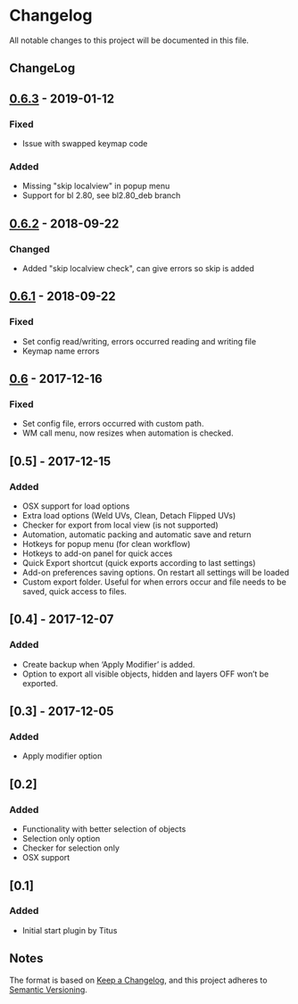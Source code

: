 # Changelog
All notable changes to this project will be documented in this file.

ChangeLog
---------
## [0.6.3] - 2019-01-12
### Fixed
- Issue with swapped keymap code

### Added
- Missing "skip localview" in popup menu
- Support for bl 2.80, see bl2.80_deb branch

## [0.6.2] - 2018-09-22
### Changed
- Added "skip localview check", can give errors so skip is added

## [0.6.1] - 2018-09-22
### Fixed
- Set config read/writing, errors occurred reading and writing file
- Keymap name errors

## [0.6] - 2017-12-16
### Fixed
- Set config file, errors occurred with custom path.
- WM call menu, now resizes when automation is checked.

## [0.5] - 2017-12-15
### Added
- OSX support for load options
- Extra load options (Weld UVs, Clean, Detach Flipped UVs)
- Checker for export from local view (is not supported)
- Automation, automatic packing and automatic save and return
- Hotkeys for popup menu (for clean workflow)
- Hotkeys to add-on panel for quick acces
- Quick Export shortcut (quick exports according to last settings)
- Add-on preferences saving options. On restart all settings will be loaded
- Custom export folder. Useful for when errors occur and file needs to be saved, quick access to files.

## [0.4] - 2017-12-07
### Added
- Create backup when ‘Apply Modifier’ is added.
- Option to export all visible objects, hidden and layers OFF won’t be exported.

## [0.3] - 2017-12-05
### Added
- Apply modifier option

## [0.2]
### Added
- Functionality with better selection of objects
- Selection only option
- Checker for selection only
- OSX support

## [0.1]
### Added
- Initial start plugin by Titus

## Notes
The format is based on [Keep a Changelog](https://keepachangelog.com/en/1.0.0/),
and this project adheres to [Semantic Versioning](https://semver.org/spec/v2.0.0.html).

[0.6.3]:https://github.com/schroef/uvlayout_bridge/releases/tag/v0.6.3
[0.6.2]:https://github.com/schroef/uvlayout_bridge/releases/tag/v0.6.2
[0.6.1]:https://github.com/schroef/uvlayout_bridge/releases/tag/v0.6.1
[0.6]:https://github.com/schroef/uvlayout_bridge/releases/tag/v0.6
